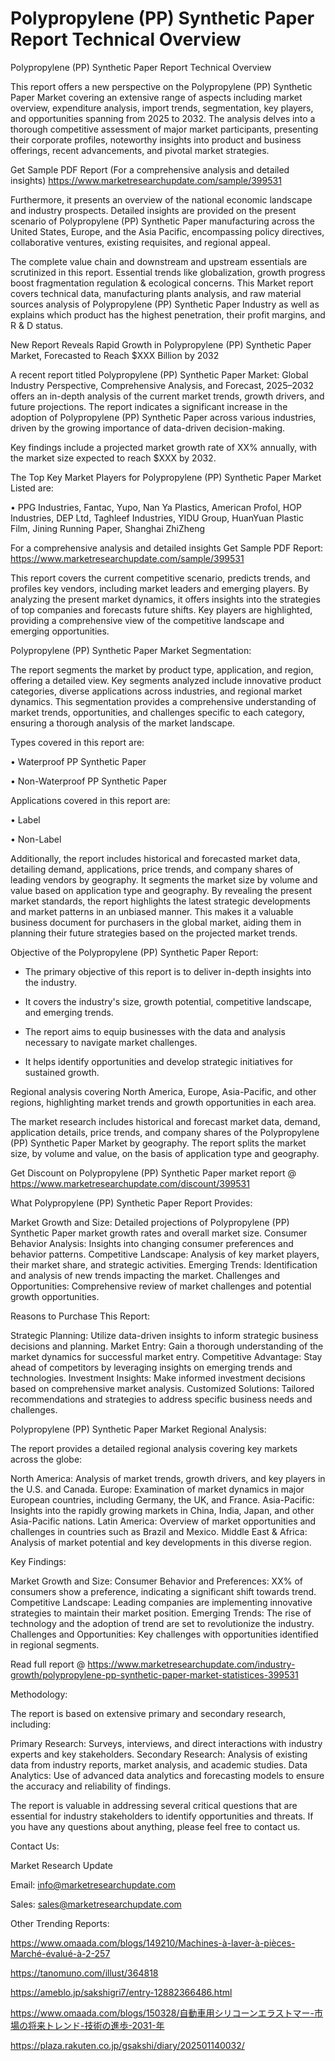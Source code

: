 # Polypropylene (PP) Synthetic Paper Report Technical Overview

Polypropylene (PP) Synthetic Paper Report Technical Overview

This report offers a new perspective on the Polypropylene (PP) Synthetic Paper Market covering an extensive range of aspects including market overview, expenditure analysis, import trends, segmentation, key players, and opportunities spanning from 2025 to 2032. The analysis delves into a thorough competitive assessment of major market participants, presenting their corporate profiles, noteworthy insights into product and business offerings, recent advancements, and pivotal market strategies.

Get Sample PDF Report (For a comprehensive analysis and detailed insights) https://www.marketresearchupdate.com/sample/399531

Furthermore, it presents an overview of the national economic landscape and industry prospects. Detailed insights are provided on the present scenario of Polypropylene (PP) Synthetic Paper manufacturing across the United States, Europe, and the Asia Pacific, encompassing policy directives, collaborative ventures, existing requisites, and regional appeal.

The complete value chain and downstream and upstream essentials are scrutinized in this report. Essential trends like globalization, growth progress boost fragmentation regulation & ecological concerns. This Market report covers technical data, manufacturing plants analysis, and raw material sources analysis of Polypropylene (PP) Synthetic Paper Industry as well as explains which product has the highest penetration, their profit margins, and R & D status.

New Report Reveals Rapid Growth in Polypropylene (PP) Synthetic Paper Market, Forecasted to Reach $XXX Billion by 2032

A recent report titled Polypropylene (PP) Synthetic Paper Market: Global Industry Perspective, Comprehensive Analysis, and Forecast, 2025–2032 offers an in-depth analysis of the current market trends, growth drivers, and future projections. The report indicates a significant increase in the adoption of Polypropylene (PP) Synthetic Paper across various industries, driven by the growing importance of data-driven decision-making.

Key findings include a projected market growth rate of XX% annually, with the market size expected to reach $XXX by 2032.

The Top Key Market Players for Polypropylene (PP) Synthetic Paper Market Listed are:

• PPG Industries, Fantac, Yupo, Nan Ya Plastics, American Profol, HOP Industries, DEP Ltd, Taghleef Industries, YIDU Group, HuanYuan Plastic Film, Jining Running Paper, Shanghai ZhiZheng

For a comprehensive analysis and detailed insights Get Sample PDF Report: https://www.marketresearchupdate.com/sample/399531

This report covers the current competitive scenario, predicts trends, and profiles key vendors, including market leaders and emerging players. By analyzing the present market dynamics, it offers insights into the strategies of top companies and forecasts future shifts. Key players are highlighted, providing a comprehensive view of the competitive landscape and emerging opportunities.

Polypropylene (PP) Synthetic Paper Market Segmentation:

The report segments the market by product type, application, and region, offering a detailed view. Key segments analyzed include innovative product categories, diverse applications across industries, and regional market dynamics. This segmentation provides a comprehensive understanding of market trends, opportunities, and challenges specific to each category, ensuring a thorough analysis of the market landscape.

Types covered in this report are:

• Waterproof PP Synthetic Paper

• Non-Waterproof PP Synthetic Paper

Applications covered in this report are:

• Label

• Non-Label

Additionally, the report includes historical and forecasted market data, detailing demand, applications, price trends, and company shares of leading vendors by geography. It segments the market size by volume and value based on application type and geography. By revealing the present market standards, the report highlights the latest strategic developments and market patterns in an unbiased manner. This makes it a valuable business document for purchasers in the global market, aiding them in planning their future strategies based on the projected market trends.

Objective of the Polypropylene (PP) Synthetic Paper Report:

- The primary objective of this report is to deliver in-depth insights into the industry.

- It covers the industry's size, growth potential, competitive landscape, and emerging trends.

- The report aims to equip businesses with the data and analysis necessary to navigate market challenges.

- It helps identify opportunities and develop strategic initiatives for sustained growth.

Regional analysis covering North America, Europe, Asia-Pacific, and other regions, highlighting market trends and growth opportunities in each area.

The market research includes historical and forecast market data, demand, application details, price trends, and company shares of the Polypropylene (PP) Synthetic Paper Market by geography. The report splits the market size, by volume and value, on the basis of application type and geography.

Get Discount on Polypropylene (PP) Synthetic Paper market report @ https://www.marketresearchupdate.com/discount/399531

What Polypropylene (PP) Synthetic Paper Report Provides:

Market Growth and Size: Detailed projections of Polypropylene (PP) Synthetic Paper market growth rates and overall market size.
Consumer Behavior Analysis: Insights into changing consumer preferences and behavior patterns.
Competitive Landscape: Analysis of key market players, their market share, and strategic activities.
Emerging Trends: Identification and analysis of new trends impacting the market.
Challenges and Opportunities: Comprehensive review of market challenges and potential growth opportunities.

Reasons to Purchase This Report:

Strategic Planning: Utilize data-driven insights to inform strategic business decisions and planning.
Market Entry: Gain a thorough understanding of the market dynamics for successful market entry.
Competitive Advantage: Stay ahead of competitors by leveraging insights on emerging trends and technologies.
Investment Insights: Make informed investment decisions based on comprehensive market analysis.
Customized Solutions: Tailored recommendations and strategies to address specific business needs and challenges.

Polypropylene (PP) Synthetic Paper Market Regional Analysis:

The report provides a detailed regional analysis covering key markets across the globe:

North America: Analysis of market trends, growth drivers, and key players in the U.S. and Canada.
Europe: Examination of market dynamics in major European countries, including Germany, the UK, and France.
Asia-Pacific: Insights into the rapidly growing markets in China, India, Japan, and other Asia-Pacific nations.
Latin America: Overview of market opportunities and challenges in countries such as Brazil and Mexico.
Middle East & Africa: Analysis of market potential and key developments in this diverse region.

Key Findings:

Market Growth and Size:
Consumer Behavior and Preferences: XX% of consumers show a preference, indicating a significant shift towards trend.
Competitive Landscape: Leading companies are implementing innovative strategies to maintain their market position.
Emerging Trends: The rise of technology and the adoption of trend are set to revolutionize the industry.
Challenges and Opportunities: Key challenges with opportunities identified in regional segments.

Read full report @ https://www.marketresearchupdate.com/industry-growth/polypropylene-pp-synthetic-paper-market-statistices-399531

Methodology:

The report is based on extensive primary and secondary research, including:

Primary Research: Surveys, interviews, and direct interactions with industry experts and key stakeholders.
Secondary Research: Analysis of existing data from industry reports, market analysis, and academic studies.
Data Analytics: Use of advanced data analytics and forecasting models to ensure the accuracy and reliability of findings.

The report is valuable in addressing several critical questions that are essential for industry stakeholders to identify opportunities and threats. If you have any questions about anything, please feel free to contact us.

Contact Us:

Market Research Update

Email: info@marketresearchupdate.com

Sales: sales@marketresearchupdate.com

Other Trending Reports:

https://www.omaada.com/blogs/149210/Machines-à-laver-à-pièces-Marché-évalué-à-2-257

https://tanomuno.com/illust/364818

https://ameblo.jp/sakshigri7/entry-12882366486.html

https://www.omaada.com/blogs/150328/自動車用シリコーンエラストマー-市場の将来トレンド-技術の進歩-2031-年

https://plaza.rakuten.co.jp/gsakshi/diary/202501140032/
